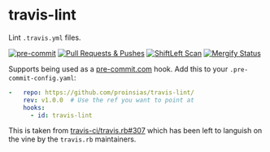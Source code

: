 # travis-lint

Lint `.travis.yml` files.

[![pre-commit](https://img.shields.io/badge/pre--commit-enabled-brightgreen?logo=pre-commit&logoColor=white)](https://github.com/pre-commit/pre-commit)
[![Pull Requests & Pushes](https://github.com/proinsias/travis-lint/workflows/Pull%20Requests%20%26%20Pushes/badge.svg)](https://github.com/proinsias/travis-lint/actions/workflows/pull-requests-and-pushes.yml)
[![ShiftLeft Scan](https://github.com/proinsias/travis-lint/workflows/ShiftLeft%20Scan/badge.svg)](https://github.com/proinsias/travis-lint/actions/workflows/shiftleft-analysis.yml)
[![Mergify Status][mergify-status]][mergify]

Supports being used as a [pre-commit.com](https://pre-commit.com) hook.
Add this to your `.pre-commit-config.yaml`:

```yaml
-   repo: https://github.com/proinsias/travis-lint/
    rev: v1.0.0  # Use the ref you want to point at
    hooks:
      - id: travis-lint
```

This is taken from
[travis-ci/travis.rb#307](https://github.com/travis-ci/travis.rb/pull/307)
which has been left to languish on the vine by the `travis.rb` maintainers.

[mergify]: https://mergify.io
[mergify-status]: https://img.shields.io/endpoint.svg?url=https://gh.mergify.io/badges/proinsias/travis-lint&style=flat
